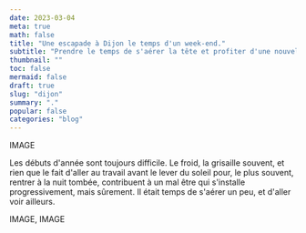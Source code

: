 ```yaml
---
date: 2023-03-04 
meta: true
math: false
title: "Une escapade à Dijon le temps d'un week-end."
subtitle: "Prendre le temps de s'aérer la tête et profiter d'une nouvelle ville en amoureux."
thumbnail: ""
toc: false
mermaid: false
draft: true
slug: "dijon"
summary: "." 
popular: false
categories: "blog"
--- 
```


IMAGE

Les débuts d'année sont toujours difficile. Le froid, la grisaille souvent, et rien que le fait d'aller au travail avant le lever du soleil pour, le plus souvent, rentrer à la nuit tombée, contribuent à un mal être qui s'installe progressivement, mais sûrement. Il était temps de s'aérer un peu, et d'aller voir ailleurs.

IMAGE, IMAGE


